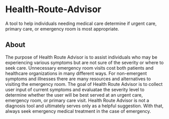 # Health-Route-Advisor
A tool to help individuals needing medical care determine if urgent care, primary care, or emergency room is most appropriate.

## **About**
The purpose of Health Route Advisor is to assist individuals who may be experiencing various symptoms but are not sure of the severity or where to seek care. Unnecessary emergency room visits cost both patients and healthcare organizations in many different ways. For non-emergent symptoms and illnesses there are many resources and alternatives to visiting the emergency room. The goal of Health Route Advisor is to collect user input of current symptoms and evaluatae the severity level to determine whether the user will be best served at an urgent care, emergency room, or primary care visit. Health Route Advisor is not a diagnosis tool and ultimately serves only as a helpful suggestion. With that, always seek emergency medical treatment in the case of emergency.
